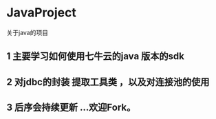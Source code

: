 # JavaProject

 关于java的项目
## 1 主要学习如何使用七牛云的java 版本的sdk 
## 2 对jdbc的封装 提取工具类 ，以及对连接池的使用
## 3 后序会持续更新 ...欢迎Fork。




